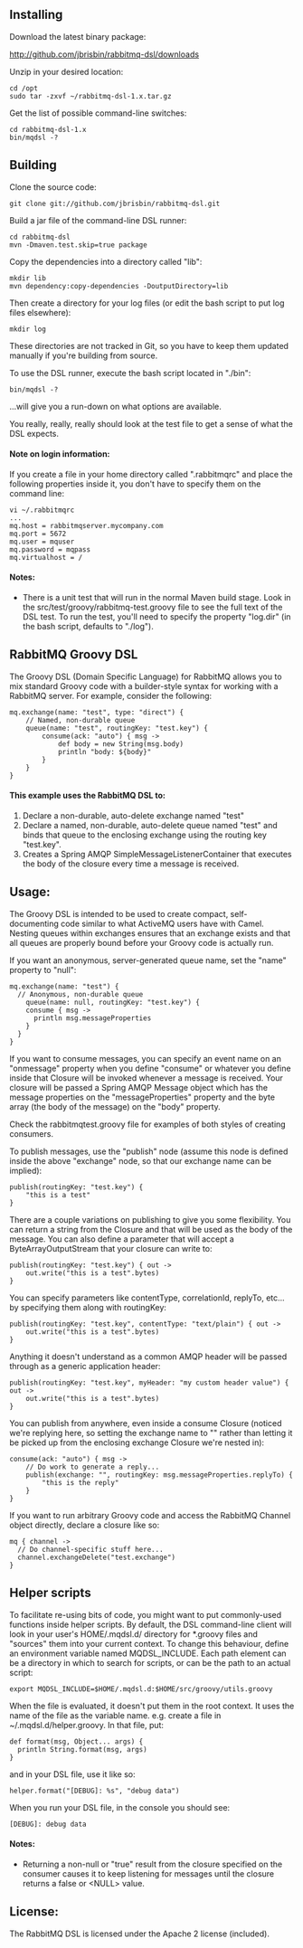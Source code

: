 ## Installing

Download the latest binary package:

http://github.com/jbrisbin/rabbitmq-dsl/downloads

Unzip in your desired location:

    cd /opt
    sudo tar -zxvf ~/rabbitmq-dsl-1.x.tar.gz

Get the list of possible command-line switches:

    cd rabbitmq-dsl-1.x
    bin/mqdsl -?

## Building

Clone the source code:

    git clone git://github.com/jbrisbin/rabbitmq-dsl.git

Build a jar file of the command-line DSL runner:

    cd rabbitmq-dsl
    mvn -Dmaven.test.skip=true package

Copy the dependencies into a directory called "lib":

    mkdir lib
    mvn dependency:copy-dependencies -DoutputDirectory=lib

Then create a directory for your log files (or edit the bash script to put log files elsewhere):

    mkdir log

These directories are not tracked in Git, so you have to keep them updated manually if you're building from source.

To use the DSL runner, execute the bash script located in "./bin":

    bin/mqdsl -?

...will give you a run-down on what options are available.

You really, really, really should look at the test file to get a sense of what the DSL expects.

#### Note on login information:

If you create a file in your home directory called ".rabbitmqrc" and place the following properties inside it, you don't
have to specify them on the command line:

    vi ~/.rabbitmqrc
    ...
    mq.host = rabbitmqserver.mycompany.com
    mq.port = 5672
    mq.user = mquser
    mq.password = mqpass
    mq.virtualhost = /

#### Notes:

* There is a unit test that will run in the normal Maven build stage. Look in the src/test/groovy/rabbitmq-test.groovy
file to see the full text of the DSL test. To run the test, you'll need to specify the property "log.dir" (in the bash
script, defaults to "./log").

## RabbitMQ Groovy DSL

The Groovy DSL (Domain Specific Language) for RabbitMQ allows you to mix standard Groovy code with a builder-style
syntax for working with a RabbitMQ server. For example, consider the following:

    mq.exchange(name: "test", type: "direct") {
    	// Named, non-durable queue
    	queue(name: "test", routingKey: "test.key") {
    		consume(ack: "auto") { msg ->
    			def body = new String(msg.body)
    			println "body: ${body}"
    		}
    	}
    }

#### This example uses the RabbitMQ DSL to:

1. Declare a non-durable, auto-delete exchange named "test"
2. Declare a named, non-durable, auto-delete queue named "test" and binds that queue to the enclosing exchange using
		the routing key "test.key".
3. Creates a Spring AMQP SimpleMessageListenerContainer that executes the body of the closure every time a message is
		received.

## Usage:

The Groovy DSL is intended to be used to create compact, self-documenting code similar to what ActiveMQ users have with
Camel. Nesting queues within exchanges ensures that an exchange exists and that all queues are properly bound before
your Groovy code is actually run.

If you want an anonymous, server-generated queue name, set the "name" property to "null":

    mq.exchange(name: "test") {
      // Anonymous, non-durable queue
    	queue(name: null, routingKey: "test.key") {
        consume { msg ->
          println msg.messageProperties
        }
      }
    }

If you want to consume messages, you can specify an event name on an "onmessage" property when you define "consume" or
whatever you define inside that Closure will be invoked whenever a message is received. Your closure will be passed a
Spring AMQP Message object which has the message properties on the "messageProperties" property and the byte array (the
body of the message) on the "body" property.

Check the rabbitmqtest.groovy file for examples of both styles of creating consumers.

To publish messages, use the "publish" node (assume this node is defined inside the above
"exchange" node, so that our exchange name can be implied):

    publish(routingKey: "test.key") {
    	"this is a test"
    }

There are a couple variations on publishing to give you some flexibility. You can return a string from the Closure and
that will be used as the body of the message. You can also define a parameter that will accept a ByteArrayOutputStream
that your closure can write to:

    publish(routingKey: "test.key") { out ->
    	out.write("this is a test".bytes)
    }

You can specify parameters like contentType, correlationId, replyTo, etc... by specifying them along with routingKey:

    publish(routingKey: "test.key", contentType: "text/plain") { out ->
    	out.write("this is a test".bytes)
    }

Anything it doesn't understand as a common AMQP header will be passed through as a generic application header:

    publish(routingKey: "test.key", myHeader: "my custom header value") { out ->
    	out.write("this is a test".bytes)
    }

You can publish from anywhere, even inside a consume Closure (noticed we're replying here, so setting the exchange
name to "" rather than letting it be picked up from the enclosing exchange Closure we're nested in):

    consume(ack: "auto") { msg ->
    	// Do work to generate a reply...
    	publish(exchange: "", routingKey: msg.messageProperties.replyTo) {
    		"this is the reply"
    	}
    }

If you want to run arbitrary Groovy code and access the RabbitMQ Channel object directly, declare a closure like so:

    mq { channel ->
      // Do channel-specific stuff here...
      channel.exchangeDelete("test.exchange")
    }

## Helper scripts

To facilitate re-using bits of code, you might want to put commonly-used functions inside helper scripts. By default,
the DSL command-line client will look in your user's HOME/.mqdsl.d/ directory for *.groovy files and "sources" them into
your current context. To change this behaviour, define an environment variable named MQDSL_INCLUDE. Each path element can
be a directory in which to search for scripts, or can be the path to an actual script:

    export MQDSL_INCLUDE=$HOME/.mqdsl.d:$HOME/src/groovy/utils.groovy

When the file is evaluated, it doesn't put them in the root context. It uses the name of the file as the variable name.
e.g. create a file in ~/.mqdsl.d/helper.groovy. In that file, put:

    def format(msg, Object... args) {
      println String.format(msg, args)
    }

and in your DSL file, use it like so:

    helper.format("[DEBUG]: %s", "debug data")

When you run your DSL file, in the console you should see:

    [DEBUG]: debug data


#### Notes:

* Returning a non-null or "true" result from the closure specified on the consumer causes it to keep listening for
		messages until the closure returns a false or &lt;NULL&gt; value.

## License:

The RabbitMQ DSL is licensed under the Apache 2 license (included).